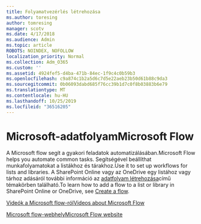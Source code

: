 ```yaml
---
title: Folyamatvezérlés létrehozása
ms.author: toresing
author: tomresing
manager: scotv
ms.date: 4/17/2018
ms.audience: Admin
ms.topic: article
ROBOTS: NOINDEX, NOFOLLOW
localization_priority: Normal
ms.collection: Adm_O365
ms.custom: ''
ms.assetid: 4924fef5-d4ba-471b-84ec-1f9c4c0b59b3
ms.openlocfilehash: c9a874c1b2a5d6c7d5e22aeb23b50d61b88c9da3
ms.sourcegitcommit: 0b06093dabd685f76cc39b1d7c0f8b03883b6e79
ms.translationtype: MT
ms.contentlocale: hu-HU
ms.lasthandoff: 10/25/2019
ms.locfileid: "36516205"
---
```

# <a name="microsoft-flow"></a><span data-ttu-id="9e167-102">Microsoft-adatfolyam</span><span class="sxs-lookup"><span data-stu-id="9e167-102">Microsoft Flow</span></span>

<span data-ttu-id="9e167-103">A Microsoft flow segít a gyakori feladatok automatizálásában.</span><span class="sxs-lookup"><span data-stu-id="9e167-103">Microsoft Flow helps you automate common tasks.</span></span> <span data-ttu-id="9e167-104">Segítségével beállíthat munkafolyamatokat a listákhoz és tárakhoz.</span><span class="sxs-lookup"><span data-stu-id="9e167-104">Use it to set up workflows for lists and libraries.</span></span> <span data-ttu-id="9e167-105">A SharePoint Online vagy az OneDrive egy listához vagy tárhoz adásáról további információ az [adatfolyam létrehozása](https://go.microsoft.com/fwlink/?linkid=869408)című témakörben található.</span><span class="sxs-lookup"><span data-stu-id="9e167-105">To learn how to add a flow to a list or library in SharePoint Online or OneDrive, see [Create a flow](https://go.microsoft.com/fwlink/?linkid=869408).</span></span>
  
[<span data-ttu-id="9e167-106">Videók a Microsoft flow-ról</span><span class="sxs-lookup"><span data-stu-id="9e167-106">Videos about Microsoft Flow</span></span>](https://go.microsoft.com/fwlink/?linkid=864641)
  
[<span data-ttu-id="9e167-107">Microsoft flow-webhely</span><span class="sxs-lookup"><span data-stu-id="9e167-107">Microsoft Flow website</span></span>](https://go.microsoft.com/fwlink/?linkid=864642)
  


